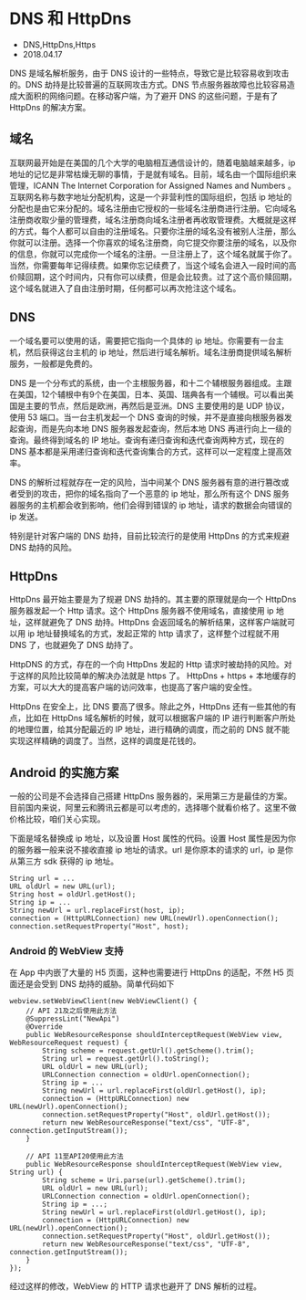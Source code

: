 # DNS 和 HttpDns
- DNS,HttpDns,Https
- 2018.04.17

DNS 是域名解析服务，由于 DNS 设计的一些特点，导致它是比较容易收到攻击的。DNS 劫持是比较普遍的互联网攻击方式。DNS 节点服务器故障也比较容易造成大面积的网络问题。在移动客户端，为了避开 DNS 的这些问题，于是有了 HttpDns 的解决方案。

## 域名

互联网最开始是在美国的几个大学的电脑相互通信设计的，随着电脑越来越多，ip 地址的记忆是非常枯燥无聊的事情，于是就有域名。目前，域名由一个国际组织来管理，ICANN The Internet Corporation for Assigned Names and Numbers 。互联网名称与数字地址分配机构，这是一个非营利性的国际组织，包括 ip 地址的分配也是由它来分配的。域名注册由它授权的一些域名注册商进行注册。它向域名注册商收取少量的管理费，域名注册商向域名注册者再收取管理费。大概就是这样的方式，每个人都可以自由的注册域名。只要你注册的域名没有被别人注册，那么你就可以注册。选择一个你喜欢的域名注册商，向它提交你要注册的域名，以及你的信息，你就可以完成你一个域名的注册。一旦注册上了，这个域名就属于你了。当然，你需要每年记得续费。如果你忘记续费了，当这个域名会进入一段时间的高价赎回期，这个时间内，只有你可以续费，但是会比较贵。过了这个高价赎回期，这个域名就进入了自由注册时期，任何都可以再次抢注这个域名。

## DNS

一个域名要可以使用的话，需要把它指向一个具体的 ip 地址。你需要有一台主机，然后获得这台主机的 ip 地址，然后进行域名解析。域名注册商提供域名解析服务，一般都是免费的。

DNS 是一个分布式的系统，由一个主根服务器，和十二个辅根服务器组成。主跟在美国，12个辅根中有9个在美国，日本、英国、瑞典各有一个辅根。可以看出美国是主要的节点，然后是欧洲，再然后是亚洲。DNS 主要使用的是 UDP 协议，使用 53 端口。当一台主机发起一个 DNS 查询的时候，并不是直接向根服务器发起查询，而是先向本地 DNS 服务器发起查询，然后本地 DNS 再进行向上一级的查询。最终得到域名的 IP 地址。查询有递归查询和迭代查询两种方式，现在的 DNS 基本都是采用递归查询和迭代查询集合的方式，这样可以一定程度上提高效率。

DNS 的解析过程就存在一定的风险，当中间某个 DNS 服务器有意的进行篡改或者受到的攻击，把你的域名指向了一个恶意的 ip 地址，那么所有这个 DNS 服务器服务的主机都会收到影响，他们会得到错误的 ip 地址，请求的数据会向错误的 ip 发送。

特别是针对客户端的 DNS 劫持，目前比较流行的是使用 HttpDns 的方式来规避 DNS 劫持的风险。

## HttpDns

HttpDns 最开始主要是为了规避 DNS 劫持的。其主要的原理就是向一个 HttpDns 服务器发起一个 Http 请求。这个 HttpDns 服务器不使用域名，直接使用 ip 地址，这样就避免了 DNS 劫持。HttpDns 会返回域名的解析结果，这样客户端就可以用 ip 地址替换域名的方式，发起正常的 http 请求了，这样整个过程就不用 DNS 了，也就避免了 DNS 劫持了。

HttpDNS 的方式，存在的一个向 HttpDns 发起的 Http 请求时被劫持的风险。对于这样的风险比较简单的解决办法就是 https 了。 HttpDns + https + 本地缓存的方案，可以大大的提高客户端的访问效率，也提高了客户端的安全性。

HttpDns 在安全上，比 DNS 要高了很多。除此之外，HttpDns 还有一些其他的有点，比如在 HttpDns 域名解析的时候，就可以根据客户端的 IP 进行判断客户所处的地理位置，给其分配最近的 IP 地址，进行精确的调度，而之前的 DNS 就不能实现这样精确的调度了。当然，这样的调度是花钱的。

## Android 的实施方案

一般的公司是不会选择自己搭建 HttpDns 服务器的，采用第三方是最佳的方案。目前国内来说，阿里云和腾讯云都是可以考虑的，选择哪个就看价格了。这里不做价格比较，咱们关心实现。

下面是域名替换成 ip 地址，以及设置 Host 属性的代码。设置 Host 属性是因为你的服务器一般来说不接收直接 ip 地址的请求。url 是你原本的请求的 url，ip 是你从第三方 sdk 获得的 ip 地址。

    String url = ...
    URL oldUrl = new URL(url);
    String host = oldUrl.getHost();
    String ip = ...
    String newUrl = url.replaceFirst(host, ip);
    connection = (HttpURLConnection) new URL(newUrl).openConnection();
    connection.setRequestProperty("Host", host);

### Android 的 WebView 支持

在 App 中内嵌了大量的 H5 页面，这种也需要进行 HttpDns 的适配，不然 H5 页面还是会受到 DNS 劫持的威胁。简单代码如下

    webview.setWebViewClient(new WebViewClient() {
        // API 21及之后使用此方法
        @SuppressLint("NewApi")
        @Override
        public WebResourceResponse shouldInterceptRequest(WebView view, WebResourceRequest request) {
            String scheme = request.getUrl().getScheme().trim();
            String url = request.getUrl().toString();
            URL oldUrl = new URL(url);
            URLConnection connection = oldUrl.openConnection();
            String ip = ...
            String newUrl = url.replaceFirst(oldUrl.getHost(), ip);
            connection = (HttpURLConnection) new URL(newUrl).openConnection();
            connection.setRequestProperty("Host", oldUrl.getHost());
            return new WebResourceResponse("text/css", "UTF-8", connection.getInputStream());
        }

        // API 11至API20使用此方法
        public WebResourceResponse shouldInterceptRequest(WebView view, String url) {
            String scheme = Uri.parse(url).getScheme().trim();
            URL oldUrl = new URL(url);
            URLConnection connection = oldUrl.openConnection();
            String ip = ...;
            String newUrl = url.replaceFirst(oldUrl.getHost(), ip);
            connection = (HttpURLConnection) new URL(newUrl).openConnection();
            connection.setRequestProperty("Host", oldUrl.getHost());
            return new WebResourceResponse("text/css", "UTF-8", connection.getInputStream());
        }
    });

经过这样的修改，WebView 的 HTTP 请求也避开了 DNS 解析的过程。
